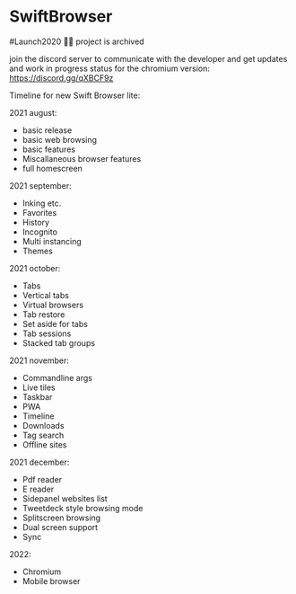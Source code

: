 # SwiftBrowser 
#Launch2020 🐱‍🏍
project is archived

join the discord server to communicate with the developer and get updates and work in progress status for the chromium version: https://discord.gg/qXBCF9z


Timeline for new Swift Browser lite:

2021 august: 
- basic release
- basic web browsing
- basic features
- Miscallaneous browser features
- full homescreen

2021 september:
- Inking etc.
- Favorites
- History
- Incognito
- Multi instancing
- Themes

2021 october:
- Tabs
- Vertical tabs
- Virtual browsers
- Tab restore
- Set aside for tabs
- Tab sessions
- Stacked tab groups

2021 november:
- Commandline args
- Live tiles
- Taskbar
- PWA
- Timeline
- Downloads
- Tag search
- Offline sites

2021 december:
- Pdf reader
- E reader
- Sidepanel websites list
- Tweetdeck style browsing mode
- Splitscreen browsing
- Dual screen support
- Sync

2022:
- Chromium
- Mobile browser

